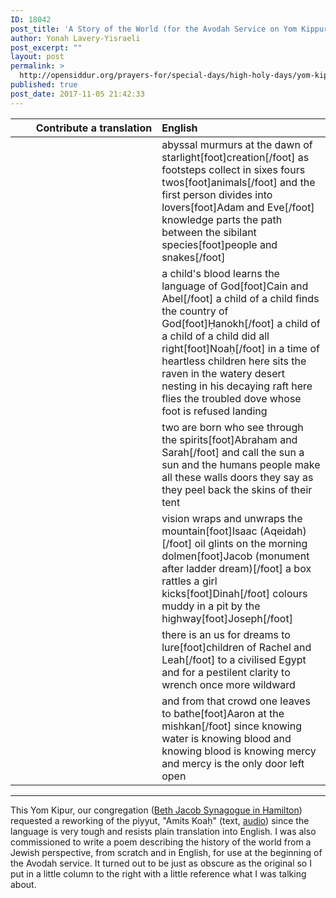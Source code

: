 ```yaml
---
ID: 18042
post_title: 'A Story of the World (for the Avodah Service on Yom Kippur) by R&#8217; Yonah Lavery-Yisraeli'
author: Yonah Lavery-Yisraeli
post_excerpt: ""
layout: post
permalink: >
  http://opensiddur.org/prayers-for/special-days/high-holy-days/yom-kippur/story-world-avodah-service-yom-kippur-r-yonah-lavery-yisraeli/
published: true
post_date: 2017-11-05 21:42:33
---
```

<table style="margin-left: auto;margin-right: auto;" class="draggable">
<thead><tr><th id="x" style="text-align: right;">Contribute a translation</th><th style="text-align: left;">English</th></tr></thead>
<tbody>
<tr><td style="vertical-align:top;" width="46%">
<div class="liturgy" style="text-align: right;"><span lang="he">

</span></div></td>
 
<td width="53%"><div class="english">
abyssal murmurs at the dawn of starlight[foot]creation[/foot]
as footsteps collect in sixes fours twos[foot]animals[/foot]
and the first person divides into lovers[foot]Adam and Eve[/foot]
knowledge parts the path between the sibilant species[foot]people and snakes[/foot]
</div></td>
</tr>


<tr>
<td style="vertical-align:top;" width="46%">
<div class="liturgy"><span lang="he">

</span></div></td>
 
<td width="53%"><div class="english">
a child's blood learns the language of God[foot]Cain and Abel[/foot]
a child of a child finds the country of God[foot]Ḥanokh[/foot]
a child of a child of a child did all right[foot]Noaḥ[/foot]
in a time of heartless children
here sits the raven in the watery desert
nesting in his decaying raft
here flies the troubled dove whose foot
is refused landing 
</div></td>
</tr>


<tr>
<td style="vertical-align:top;" width="46%">
<div class="liturgy"><span lang="he">

</span></div></td>
 
<td width="53%"><div class="english">
two are born who see through the spirits[foot]Abraham and Sarah[/foot]
and call the sun a sun and the humans people
make all these walls doors they say
as they peel back the skins of their tent
</div></td>
</tr>


<tr>
<td style="vertical-align:top;" width="46%">
<div class="liturgy"><span lang="he">

</span></div></td>
 
<td width="53%"><div class="english">
vision wraps and unwraps the mountain[foot]Isaac (Aqeidah)[/foot]
oil glints on the morning dolmen[foot]Jacob (monument after ladder dream)[/foot]
a box rattles a girl kicks[foot]Dinah[/foot]
colours muddy in a pit by the highway[foot]Joseph[/foot]
</div></td>
</tr>


<tr>
<td style="vertical-align:top;" width="46%">
<div class="liturgy"><span lang="he">

</span></div></td>
 
<td width="53%"><div class="english">
there is an us for dreams to lure[foot]children of Rachel and Leah[/foot]
to a civilised Egypt
and for a pestilent clarity
to wrench once more wildward
</div></td>
</tr>


<tr>
<td style="vertical-align:top;" width="46%">
<div class="liturgy"><span lang="he">

</span></div></td>
 
<td width="53%"><div class="english">
and from that crowd one leaves to bathe[foot]Aaron at the mishkan[/foot]
since knowing water is knowing blood
and knowing blood is knowing mercy
and mercy is the only door left open
</div></td>
</tr>
</tbody></table>

<hr />

This Yom Kipur, our congregation (<a href="https://www.bethjacobsynagogue.ca">Beth Jacob Synagogue in Hamilton</a>) requested a reworking of the piyyut, "Amits Koaḥ" (text, <a href="https://www.hadar.org/tefillah-element/y-av-amitz-koach">audio</a>) since the language is very tough and resists plain translation into English. I was also commissioned to write a poem describing the history of the world from a Jewish perspective, from scratch and in English, for use at the beginning of the Avodah service. It turned out to be just as obscure as the original so I put in a little column to the right with a little reference what I was talking about.